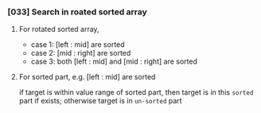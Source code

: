 ### [033] Search in roated sorted array

1. For rotated sorted array, 
    - case 1: [left : mid] are sorted
    - case 2: [mid : right] are sorted
    - case 3: both [left : mid] and [mid : right] are sorted

2. For sorted part, e.g. [left : mid] are sorted

    if target is within value range of sorted part, then target is in this `sorted` part if exists; otherwise target is in `un-sorted` part 


